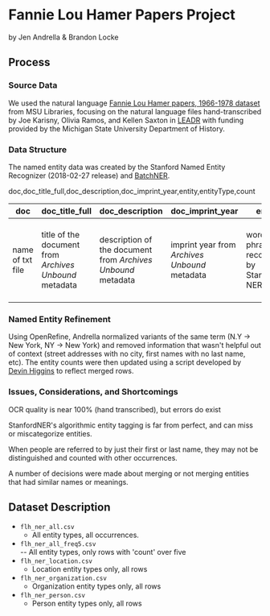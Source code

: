 # Fannie Lou Hamer Papers Project
by Jen Andrella & Brandon Locke

## Process
### Source Data
We used the natural language [Fannie Lou Hamer papers, 1966-1978 dataset](https://listings.lib.msu.edu/fannielouhamer/) from MSU Libraries, focusing on the natural language files hand-transcribed by Joe Karisny, Olivia Ramos, and Kellen Saxton in [LEADR](leadr.msu.edu) with funding provided by the Michigan State University Department of History.

### Data Structure
The named entity data was created by the Stanford Named Entity Recognizer (2018-02-27 release) and [BatchNER](https://github.com/brandontlocke/batchner).

doc,doc_title_full,doc_description,doc_imprint_year,entity,entityType,count

| doc | doc_title_full | doc_description | doc_imprint_year | entity | type | count |
| ------------- | ------------- | ------------- | ------------- | ------------- | ------------- | ------------- |
| name of txt file  | title of the document from *Archives Unbound* metadata | description of the document from *Archives Unbound* metadata | imprint year from *Archives Unbound* metadata | word or phrase recognized by Stanford NER  | type of entity (person, location, organization)  | number of times the entity & type occurred in the doc |


### Named Entity Refinement
Using OpenRefine, Andrella normalized variants of the same term (N.Y -> New York, NY -> New York) and removed information that wasn't helpful out of context (street addresses with no city, first names with no last name, etc). The entity counts were then updated using a script developed by [Devin Higgins](https://github.com/devinhiggins) to reflect merged rows.

### Issues, Considerations, and Shortcomings
OCR quality is near 100% (hand transcribed), but errors do exist

StanfordNER's algorithmic entity tagging is far from perfect, and can miss or miscategorize entities.

When people are referred to by just their first or last name, they may not be distinguished and counted with other occurrences.

A number of decisions were made about merging or not merging entities that had similar names or meanings.

## Dataset Description
- `flh_ner_all.csv`  
  - All entity types, all occurrences.  
- `flh_ner_all_freq5.csv`  
  -- All entity types, only rows with 'count' over five  
- `flh_ner_location.csv`  
  - Location entity types only, all rows  
- `flh_ner_organization.csv`  
  - Organization entity types only, all rows  
- `flh_ner_person.csv`  
  - Person entity types only, all rows  
